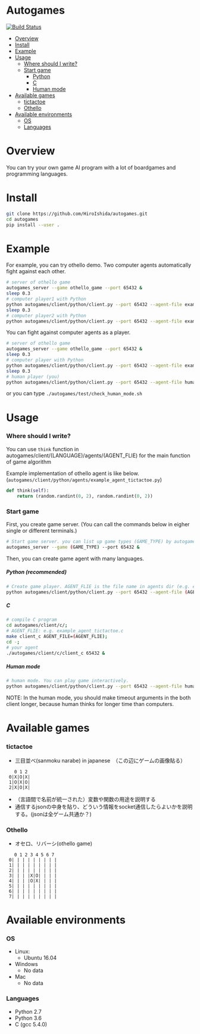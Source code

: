 # Autogames

[![Build Status](https://travis-ci.com/HiroIshida/autogames.svg?token=9fpkKj6dzfmzwRd4k3Gq&branch=master)](https://travis-ci.com/HiroIshida/autogames/)

 - [Overview](#overview)
 - [Install](#install)
 - [Example](#example)
 - [Usage](#usage)
   - [Where should I write?](#where-should-i-write-)
   - [Start game](#start-game)
     - [Python](#python)
     - [C](#c)
     - [Human mode](#human-mode)
 - [Available games](#available-games)
   - [tictactoe](#tictactoe)
   - [Othello](#othello)
 - [Available environments](#available-environments)
   - [OS](#os)
   - [Languages](#languages)

# Overview

You can try your own game AI program with a lot of boardgames and programming languages.

# Install
```bash
git clone https://github.com/HiroIshida/autogames.git
cd autogames
pip install --user .
```

# Example
For example, you can try othello demo. Two computer agents automatically fight against each other.
```bash
# server of othello game
autogames_server --game othello_game --port 65432 &
sleep 0.3
# computer player1 with Python
python autogames/client/python/client.py --port 65432 --agent-file example_agent_othello &
sleep 0.3
# computer player2 with Python
python autogames/client/python/client.py --port 65432 --agent-file example_agent_othello &
```
You can fight against computer agents as a player.
```bash
# server of othello game
autogames_server --game othello_game --port 65432 &
sleep 0.3
# computer player with Python
python autogames/client/python/client.py --port 65432 --agent-file example_agent_othello --timeout 30 &
sleep 0.3
# human player (you)
python autogames/client/python/client.py --port 65432 --agent-file human_agent --timeout 30
```
or you can type `./autogames/test/check_human_mode.sh`

# Usage
### Where should I write?
You can use `think` function in autogames/client/(LANGUAGE)/agents/(AGENT_FLIE) for the main function of game algorithm

Example implementation of othello agent is like below. (`autogames/client/python/agents/example_agent_tictactoe.py`)
```python
def think(self):
    return (random.randint(0, 2), random.randint(0, 2))
```

### Start game

First, you create game server. (You can call the commands below in eigher single or different terminals.)
```bash
# Start game server. you can list up game types (GAME_TYPE) by autogames_server --list
autogames_server --game (GAME_TYPE) --port 65432 &
```

Then, you can create game agent with many languages.
##### Python (recommended)
```bash
# Create game player. AGENT_FLIE is the file name in agents dir (e.g. example_agent_othello)
python autogames/client/python/client.py --port 65432 --agent-file (AGENT_FLIE) &
```
##### C
```bash
# compile C program
cd autogames/client/c/;
# AGENT_FLIE: e.g. example_agent_tictactoe.c
make client_c AGENT_FILE=(AGENT_FLIE);
cd -;
# your agent
./autogames/client/c/client_c 65432 &
```

##### Human mode
```bash
# human mode. You can play game interactively.
python autogames/client/python/client.py --port 65432 --agent-file human_agent --timeout 30
```
NOTE: In the human mode, you should make timeout arguments in the both client longer, because human thinks for longer time than computers.

# Available games
### tictactoe
   - 三目並べ(sanmoku narabe) in japanese　（この辺にゲームの画像貼る）
   ```
      0 1 2
    0|X|O|X|
    1|O|X|O|
    2|X|O|X|
   ```
   - （言語間で名前が統一された）変数や関数の用途を説明する
   - 通信するjsonの中身を貼り、どういう情報をsocket通信したらよいかを説明する。(jsonは全ゲーム共通か？)

### Othello
   - オセロ、リバーシ(othello game)
   ```
      0 1 2 3 4 5 6 7
    0| | | | | | | | |
    1| | | | | | | | |
    2| | | | | | | | |
    3| | | |X|O| | | |
    4| | | |O|X| | | |
    5| | | | | | | | |
    6| | | | | | | | |
    7| | | | | | | | |
   ```

# Available environments
### OS
 - Linux:
   - Ubuntu 16.04
 - Windows
   - No data
 - Mac
   - No data

### Languages
 - Python 2.7
 - Python 3.6
 - C (gcc 5.4.0)

